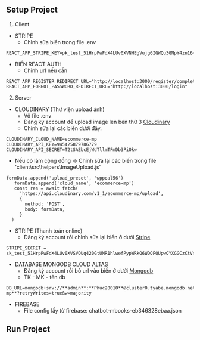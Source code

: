 ## Setup Project
1. Client
- STRIPE
  * Chỉnh sửa biến trong file .env 
 ```
REACT_APP_STRIPE_KEY=pk_test_51HrpPwFdX4LUv0XVNHEgVujg6IQWQu3GNpY4zn164NXUjX1Kxlg0eiTAIpmmRi1pRvjUeYUQLKSXoyhwa04JbQfy00wtkKDC7d 
 ```
- BIẾN REACT AUTH
  * Chỉnh url nếu cần
 ```
REACT_APP_REGISTER_REDIRECT_URL="http://localhost:3000/register/complete"
REACT_APP_FORGOT_PASSWORD_REDIRECT_URL="http://localhost:3000/login"
 ```
2. Server
- CLOUDINARY (Thư viện upload ảnh)
   * Vô file .env
   * Đăng ký account để upload image lên bên thứ 3 [Cloudinary](https://cloudinary.com/users/login)
   * Chỉnh sửa lại các biến dưới đây.
 ```
 CLOUDINARY_CLOUD_NAME=ecommerce-mp    
 CLOUDINARY_API_KEY=945425879786779   
 CLOUDINARY_API_SECRET=T2tSAEbcEjWdTllmTFmDb3PiOkw  
```
  * Nếu có làm cộng đồng -> Chỉnh sửa lại các biến trong file 'client\src\helpers\ImageUpload.js'
 ```
formData.append('upload_preset', 'wppoal56')
    formData.append('cloud_name', 'ecommerce-mp')
    const res = await fetch(
      'https://api.cloudinary.com/v1_1/ecommerce-mp/upload',
      {
        method: 'POST',
        body: formData,
      }
   )
 ```
- STRIPE (Thanh toán online)
   * Đăng ký account rồi chỉnh sửa lại biến ở dưới [Stripe](https://dashboard.stripe.com/login)
 ```
 STRIPE_SECRET = sk_test_51HrpPwFdX4LUv0XVSVOUq420GtUMR1hlwefPypWRkQ6WDQFQUpwQYXGGCzCtVnzJXo7GOJuyuezGTgTFpQBaL01q00X01SQcZd
 ```
- DATABASE MONGODB CLOUD ALTAS 
   * Đăng ký account rồi bỏ url vào biến ở dưới [Mongodb](https://account.mongodb.com/account/login?nds=true)
   * TK - MK - tên db
 ```
 DB_URL=mongodb+srv://**admin**:**Phuc20010**@cluster0.tyabe.mongodb.net/**shop-mp**?retryWrites=true&w=majority
```
- FIREBASE 
   * File config lấy từ firebase: chatbot-mbooks-eb346328ebaa.json 
 
## Run Project
